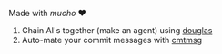 Made with _mucho_ ❤️

1. Chain AI's together (make an agent) using [douglas](https://oldmill1.github.io/douglas/)
2. Auto-mate your commit messages with [cmtmsg](https://oldmill1.github.io/cmtmsg/) 


